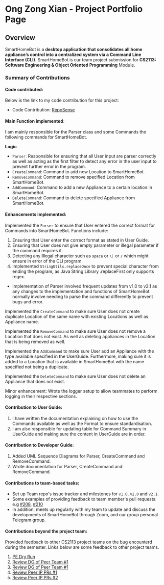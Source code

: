 # Ong Zong Xian - Project Portfolio Page

## Overview
SmartHomeBot is a **desktop application that consolidates all home appliance’s control into a 
centralized system via a Command Line Interface (CLI)**. SmartHomeBot is our team project submission for 
**CS2113: Software Engineering & Object Oriented Programming** Module. 

### Summary of Contributions

#### Code contributed:
Below is the link to my code contribution for this project: 
* Code Contribution: [RepoSense](https://nus-cs2113-ay2021s1.github.io/tp-dashboard/#breakdown=true&search=zongxian-ctrl&sort=groupTitle&sortWithin=title&since=2020-09-27&timeframe=commit&mergegroup=&groupSelect=groupByRepos&checkedFileTypes=docs~functional-code~test-code~other)

#### Main Function implemented:
I am mainly responsible for the Parser class and some Commands the following commands for SmartHomeBot. 

**Logic**
* `Parser`: Responsible for ensuring that all User input are parser correctly as well as acting 
as the first filter to detect any error in the user input to prevent further error in the program. 
* `CreateCommand`: Command to add new Location to SmartHomeBot.
* `RemoveCommand`: Command to remove specified Location from SmartHomeBot.
* `AddCommand`: Command to add a new Appliance to a certain location in SmartHomeBot.
* `DeleteCommand`: Command to delete specified Appliance from SmartHomeBot.

#### Enhancements implemented:

Implemented the `Parser` to ensure that User entered the correct format for Commands into SmartHomeBot.
Functions include:  
1. Ensuring that User enter the correct format as stated in User Guide.
2. Ensuring that User does not give empty parameter or illegal parameter if the command requires it. 
3. Detecting any Illegal character such as `space` or `\|` or `/` which might ensure in error of the CLI program. 
4. Implemented `StringUtils.replaceOnce` to prevent special character from ending the program, as Java String Library .replaceFirst 
only supports regex.
* Implementation of Parser involved frequent updates from v1.0 to v2.1 as any changes to the implementation and functions
of SmartHomeBot normally involve needing to parse the command differently to prevent bugs and error.

Implemented the `CreateCommand` to make sure User does not create duplicate Location of the same name with existing Locations
as well as Appliance name. 

Implemented the `RemoveCommand` to make sure User does not remove a Location that does not exist. 
As well as deleting appliances in the Location that is being removed as well. 

Implemented the `AddCommand` to make sure User add an Appliance with the type available specified in the UserGuide. 
Furthermore, making sure it is added to a Location that is available in SmartHomeBot with the name specified not being a duplicate.

Implemented the `DeleteCommand` to make sure User does not delete an Appliance that does not exist.

Minor enhancement: Wrote the logger setup to allow teammates to perform logging in their respective sections. 

#### Contribution to User Guide:

1. I have written the documentation explaining on how to use the Commands available as well as the Format to ensure standardisation.
2. I am also responsible for updating table for Command Summary in UserGuide and making sure the content in UserGuide are in order.

#### Contribution to Developer Guide:
1. Added UML Sequence Diagrams for Parser, CreateCommand and RemoveCommand.
2. Wrote documentation for Parser, CreateCommand and RemoveCommand. 

#### Contributions to team-based tasks: 
* Set up Team repo's issue tracker and milestones for `v1.0`, `v2.0` and `v2.1`. 
* Some examples of providing feedback to team member's pull requests: e.g [#208](https://github.com/AY2021S1-CS2113-T14-1/tp/pull/208), [#210](https://github.com/AY2021S1-CS2113-T14-1/tp/pull/210) 
* In addition, meets up regularly with my team to update and discuss the developments of SmartHomeBot
through Zoom, and our group personal Telegram group. 

#### Contributions beyond the project team: 
Provided feedback to other CS2113 project teams on the bug encounterd during the semester. 
Links below are some feedback to other project teams.

1. [PE Dry Run](https://github.com/zongxian-ctrl/ped/issues)
2. [Review DG of Peer Team #1](https://github.com/nus-cs2113-AY2021S1/tp/pull/131)
3. [Review DG of Peer Team #1](https://github.com/nus-cs2113-AY2021S1/tp/pull/4)
4. [Review Peer IP PRs #1](https://github.com/nus-cs2113-AY2021S1/ip/pull/28)
5. [Review Peer IP PRs #2](https://github.com/nus-cs2113-AY2021S1/ip/pull/151)
